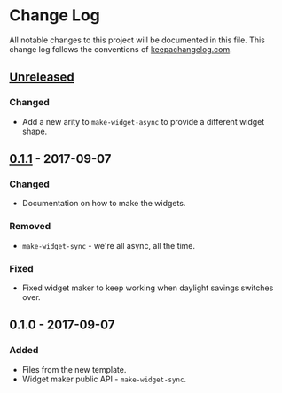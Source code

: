 # Change Log
All notable changes to this project will be documented in this file. This change log follows the conventions of [keepachangelog.com](http://keepachangelog.com/).

## [Unreleased]
### Changed
- Add a new arity to `make-widget-async` to provide a different widget shape.

## [0.1.1] - 2017-09-07
### Changed
- Documentation on how to make the widgets.

### Removed
- `make-widget-sync` - we're all async, all the time.

### Fixed
- Fixed widget maker to keep working when daylight savings switches over.

## 0.1.0 - 2017-09-07
### Added
- Files from the new template.
- Widget maker public API - `make-widget-sync`.

[Unreleased]: https://github.com/your-name/kirby/compare/0.1.1...HEAD
[0.1.1]: https://github.com/your-name/kirby/compare/0.1.0...0.1.1
